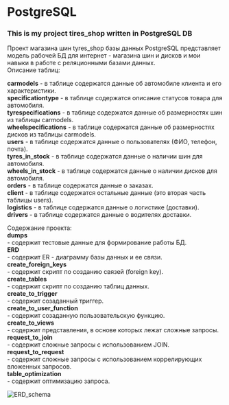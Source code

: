 # PostgreSQL
<h3>This is my project tires_shop written in PostgreSQL DB</h3>

Проект магазина шин tyres_shop базы данных PostgreSQL представляет модель рабочей БД для интернет - магазина шин и дисков и мои навыки в работе с реляционными базами данных.<br>
Описание таблиц:<br>

<b>carmodels</b>	-	в таблице содержатся данные об автомобиле клиента и его характеристики. <br>
<b>specificationtype</b>	-	в таблице содержатся описание статусов товара для автомобиля. <br>
<b>tyrespecifications</b>	-	в таблице содержатся данные об размерностях шин из таблицы carmodels. <br>
<b>wheelspecifications</b>	-	в таблице содержатся данные об размерностях дисков из таблицы carmodels. <br>
<b>users</b>	-	в таблице содержатся данные о пользователях (ФИО, телефон, почта). <br>
<b>tyres_in_stock</b>	-	в таблице содержатся данные о наличии шин для автомобиля. <br>
<b>wheels_in_stock</b>	-	в таблице содержатся данные о наличии дисков для автомобиля. <br>
<b>orders</b>	-	в таблице содержатся данные о заказах. <br>
<b>client</b>	-	в таблице содержатся остальные данные (это вторая часть таблицы users). <br>
<b>logistics</b>	-	в таблице содержатся данные о логистике (доставки). <br>
<b>drivers</b>	-	в таблице содержатся данные о водителях доставки. <br>

Cодержание проекта:<br>
<b>	dumps	</b>	<br>	-	содержит тестовые данные для формирование работы БД.	<br>
<b>	ERD	</b>	<br>	-	содержит ER - диаграмму базы данных и ее связи.	<br>
<b>	create_foreign_keys	</b>	<br>	-	содержит скрипт по созданию связей (foreign key).	<br>
<b>	create_tables	</b>	<br>	-	содержит скрипт по созданию таблиц данных.	<br>
<b>	create_to_trigger	</b>	<br>	-	содержит созаданный триггер.	<br>
<b>	create_to_user_function	</b>	<br>	-	содержит созаданную пользовательскую функцию.	<br>
<b>	create_to_views	</b>	<br>	-	cодержит представления, в основе которых лежат сложные запросы.	<br>
<b>	request_to_join	</b>	<br>	-	содержит сложные запросы с использованием JOIN.	<br>
<b>	request_to_request	</b>	<br>	-	содержит сложные запросы с использованием коррелирующих вложенных запросов.	<br>
<b>	table_optimization	</b>	<br>	-	содержит оптимизацию запроса.	<br>



![ERD_schema](https://user-images.githubusercontent.com/64500585/211018291-9b7c402a-b7a2-4e22-b08f-dc45cd113d71.png)



